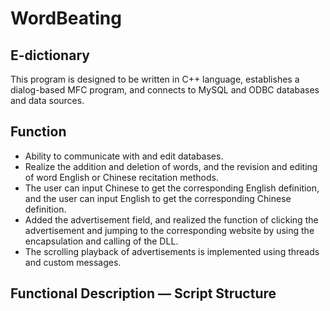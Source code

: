 # WordBeating
## E-dictionary
This program is designed to be written in C++ language, establishes a dialog-based MFC program, and connects to MySQL and ODBC databases and data sources.

## Function
- Ability to communicate with and edit databases.
- Realize the addition and deletion of words, and the revision and editing of word English or Chinese recitation methods.
- The user can input Chinese to get the corresponding English definition, and the user can input English to get the corresponding Chinese definition.
- Added the advertisement field, and realized the function of clicking the advertisement and jumping to the corresponding website by using the encapsulation and calling of the DLL.
- The scrolling playback of advertisements is implemented using threads and custom messages.

## Functional Description — Script Structure

